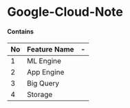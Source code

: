 # Google-Cloud-Note

#### Contains
| No       |              Feature Name                     |     -       |
| -------- | --------------------------------------------- | ----------------- |
| 1        | ML Engine  |                 |
| 2        | App Engine |                 |
| 3        | Big Query  |                 |
| 4        | Storage    |                 |

